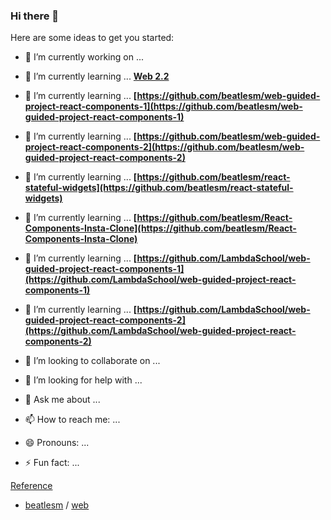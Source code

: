 ### Hi there 👋


Here are some ideas to get you started:

- 🔭 I’m currently working on ...  

- 🌱 I’m currently learning ... **[Web 2.2](https://github.com/beatlesm/web/tree/main/2.2)**

- 🌱 I’m currently learning ... **[https://github.com/beatlesm/web-guided-project-react-components-1](https://github.com/beatlesm/web-guided-project-react-components-1)**
- 🌱 I’m currently learning ... **[https://github.com/beatlesm/web-guided-project-react-components-2](https://github.com/beatlesm/web-guided-project-react-components-2)**
- 🌱 I’m currently learning ... **[https://github.com/beatlesm/react-stateful-widgets](https://github.com/beatlesm/react-stateful-widgets)**
- 🌱 I’m currently learning ... **[https://github.com/beatlesm/React-Components-Insta-Clone](https://github.com/beatlesm/React-Components-Insta-Clone)**

- 🌱 I’m currently learning ... **[https://github.com/LambdaSchool/web-guided-project-react-components-1](https://github.com/LambdaSchool/web-guided-project-react-components-1)**
- 🌱 I’m currently learning ... **[https://github.com/LambdaSchool/web-guided-project-react-components-2](https://github.com/LambdaSchool/web-guided-project-react-components-2)**

- 👯 I’m looking to collaborate on ...
- 🤔 I’m looking for help with ...
- 💬 Ask me about ...
- 📫 How to reach me: ...
- 😄 Pronouns: ...
- ⚡ Fun fact: ...

[Reference](https://github.com/beatlesm/beatlesm/blob/main/Ref.md)

-   [beatlesm](https://github.com/beatlesm/beatlesm) /  [web](https://github.com/beatlesm/web)